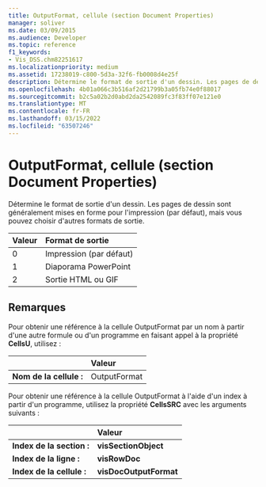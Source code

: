 ```yaml
---
title: OutputFormat, cellule (section Document Properties)
manager: soliver
ms.date: 03/09/2015
ms.audience: Developer
ms.topic: reference
f1_keywords:
- Vis_DSS.chm82251617
ms.localizationpriority: medium
ms.assetid: 17238019-c800-5d3a-32f6-fb0008d4e25f
description: Détermine le format de sortie d'un dessin. Les pages de dessin sont généralement mises en forme pour l'impression (par défaut), mais vous pouvez choisir d'autres formats de sortie.
ms.openlocfilehash: 4b01a066c3b516af2d21799b3a05fb74e0f88017
ms.sourcegitcommit: b2c5a02b2d0abd2da2542089fc3f83ff07e121e0
ms.translationtype: MT
ms.contentlocale: fr-FR
ms.lasthandoff: 03/15/2022
ms.locfileid: "63507246"
---
```

# <a name="outputformat-cell-document-properties-section"></a>OutputFormat, cellule (section Document Properties)

Détermine le format de sortie d'un dessin. Les pages de dessin sont généralement mises en forme pour l'impression (par défaut), mais vous pouvez choisir d'autres formats de sortie.
  
|**Valeur**|**Format de sortie**|
|:-----|:-----|
| 0  <br/> | Impression (par défaut)  <br/> |
| 1  <br/> | Diaporama PowerPoint  <br/> |
| 2  <br/> | Sortie HTML ou GIF  <br/> |
   
## <a name="remarks"></a>Remarques

Pour obtenir une référence à la cellule OutputFormat par un nom à partir d'une autre formule ou d'un programme en faisant appel à la propriété **CellsU**, utilisez : 
  
||Valeur |
|:-----|:-----|
| **Nom de la cellule :**  <br/> | OutputFormat  <br/> |
   
Pour obtenir une référence à la cellule OutputFormat à l'aide d'un index à partir d'un programme, utilisez la propriété **CellsSRC** avec les arguments suivants : 
  
||Valeur |
|:-----|:-----|
| **Index de la section :**  <br/> |**visSectionObject** <br/> |
| **Index de la ligne :**  <br/> |**visRowDoc** <br/> |
| **Index de la cellule :**  <br/> |**visDocOutputFormat** <br/> |
   

